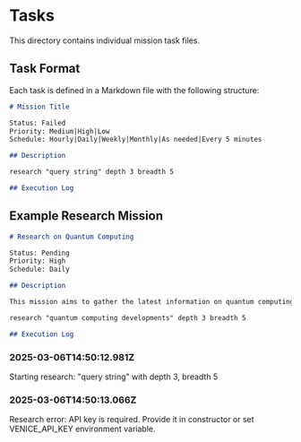 # Tasks

This directory contains individual mission task files.

## Task Format

Each task is defined in a Markdown file with the following structure:

```markdown
# Mission Title

Status: Failed
Priority: Medium|High|Low
Schedule: Hourly|Daily|Weekly|Monthly|As needed|Every 5 minutes

## Description

research "query string" depth 3 breadth 5

## Execution Log
```

## Example Research Mission

```markdown
# Research on Quantum Computing

Status: Pending
Priority: High
Schedule: Daily

## Description

This mission aims to gather the latest information on quantum computing advancements.

research "quantum computing developments" depth 3 breadth 5

## Execution Log
```


### 2025-03-06T14:50:12.981Z
Starting research: "query string" with depth 3, breadth 5

### 2025-03-06T14:50:13.066Z
Research error: API key is required. Provide it in constructor or set VENICE_API_KEY environment variable.